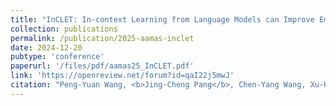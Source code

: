 ```yaml
---
title: "InCLET: In-context Learning from Language Models can Improve Embodied Instruction-following"
collection: publications
permalink: /publication/2025-aamas-inclet
date: 2024-12-20
pubtype: 'conference'
paperurl: '/files/pdf/aamas25_InCLET.pdf'
link: 'https://openreview.net/forum?id=qaI22j5mwJ'
citation: "Peng-Yuan Wang, <b>Jing-Cheng Pang</b>, Chen-Yang Wang, Xu-Hui Liu, Tian-Shuo Liu, Si-Hang Yang, Hong Qian and Yang Yu. <i> InCLET: In-context Learning from Language Models can Improve Embodied Instruction-following. </i><b>AAMAS 2025 (Oral)</b>."
---
```

